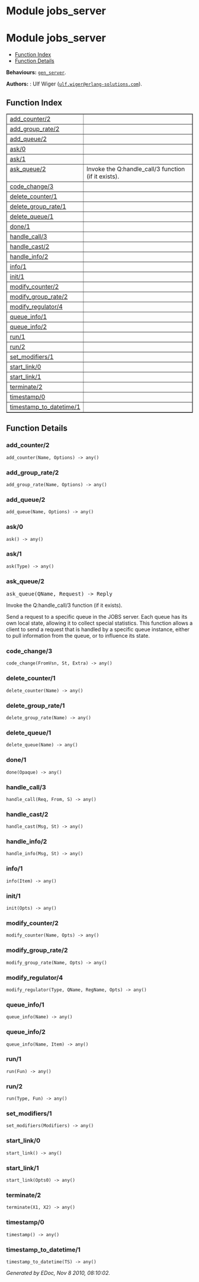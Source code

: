 Module jobs_server
==================


<h1>Module jobs_server</h1>

* [Function Index](#index)
* [Function Details](#functions)






__Behaviours:__ [`gen_server`](gen_server.md).

__Authors:__ : Ulf Wiger ([`ulf.wiger@erlang-solutions.com`](mailto:ulf.wiger@erlang-solutions.com)).

<h2><a name="index">Function Index</a></h2>



<table width="100%" border="1" cellspacing="0" cellpadding="2" summary="function index"><tr><td valign="top"><a href="#add_counter-2">add_counter/2</a></td><td></td></tr><tr><td valign="top"><a href="#add_group_rate-2">add_group_rate/2</a></td><td></td></tr><tr><td valign="top"><a href="#add_queue-2">add_queue/2</a></td><td></td></tr><tr><td valign="top"><a href="#ask-0">ask/0</a></td><td></td></tr><tr><td valign="top"><a href="#ask-1">ask/1</a></td><td></td></tr><tr><td valign="top"><a href="#ask_queue-2">ask_queue/2</a></td><td>Invoke the Q:handle_call/3 function (if it exists).</td></tr><tr><td valign="top"><a href="#code_change-3">code_change/3</a></td><td></td></tr><tr><td valign="top"><a href="#delete_counter-1">delete_counter/1</a></td><td></td></tr><tr><td valign="top"><a href="#delete_group_rate-1">delete_group_rate/1</a></td><td></td></tr><tr><td valign="top"><a href="#delete_queue-1">delete_queue/1</a></td><td></td></tr><tr><td valign="top"><a href="#done-1">done/1</a></td><td></td></tr><tr><td valign="top"><a href="#handle_call-3">handle_call/3</a></td><td></td></tr><tr><td valign="top"><a href="#handle_cast-2">handle_cast/2</a></td><td></td></tr><tr><td valign="top"><a href="#handle_info-2">handle_info/2</a></td><td></td></tr><tr><td valign="top"><a href="#info-1">info/1</a></td><td></td></tr><tr><td valign="top"><a href="#init-1">init/1</a></td><td></td></tr><tr><td valign="top"><a href="#modify_counter-2">modify_counter/2</a></td><td></td></tr><tr><td valign="top"><a href="#modify_group_rate-2">modify_group_rate/2</a></td><td></td></tr><tr><td valign="top"><a href="#modify_regulator-4">modify_regulator/4</a></td><td></td></tr><tr><td valign="top"><a href="#queue_info-1">queue_info/1</a></td><td></td></tr><tr><td valign="top"><a href="#queue_info-2">queue_info/2</a></td><td></td></tr><tr><td valign="top"><a href="#run-1">run/1</a></td><td></td></tr><tr><td valign="top"><a href="#run-2">run/2</a></td><td></td></tr><tr><td valign="top"><a href="#set_modifiers-1">set_modifiers/1</a></td><td></td></tr><tr><td valign="top"><a href="#start_link-0">start_link/0</a></td><td></td></tr><tr><td valign="top"><a href="#start_link-1">start_link/1</a></td><td></td></tr><tr><td valign="top"><a href="#terminate-2">terminate/2</a></td><td></td></tr><tr><td valign="top"><a href="#timestamp-0">timestamp/0</a></td><td></td></tr><tr><td valign="top"><a href="#timestamp_to_datetime-1">timestamp_to_datetime/1</a></td><td></td></tr></table>


<a name="functions"></a>


<h2>Function Details</h2>


<a name="add_counter-2"></a>


<h3>add_counter/2</h3>





`add_counter(Name, Options) -> any()`


<a name="add_group_rate-2"></a>


<h3>add_group_rate/2</h3>





`add_group_rate(Name, Options) -> any()`


<a name="add_queue-2"></a>


<h3>add_queue/2</h3>





`add_queue(Name, Options) -> any()`


<a name="ask-0"></a>


<h3>ask/0</h3>





`ask() -> any()`


<a name="ask-1"></a>


<h3>ask/1</h3>





`ask(Type) -> any()`


<a name="ask_queue-2"></a>


<h3>ask_queue/2</h3>





<tt>ask_queue(QName, Request) -> Reply</tt>





Invoke the Q:handle_call/3 function (if it exists).

Send a request to a specific queue in the JOBS server.
Each queue has its own local state, allowing it to collect special statistics.
This function allows a client to send a request that is handled by a specific
queue instance, either to pull information from the queue, or to influence its
state.
<a name="code_change-3"></a>


<h3>code_change/3</h3>





`code_change(FromVsn, St, Extra) -> any()`


<a name="delete_counter-1"></a>


<h3>delete_counter/1</h3>





`delete_counter(Name) -> any()`


<a name="delete_group_rate-1"></a>


<h3>delete_group_rate/1</h3>





`delete_group_rate(Name) -> any()`


<a name="delete_queue-1"></a>


<h3>delete_queue/1</h3>





`delete_queue(Name) -> any()`


<a name="done-1"></a>


<h3>done/1</h3>





`done(Opaque) -> any()`


<a name="handle_call-3"></a>


<h3>handle_call/3</h3>





`handle_call(Req, From, S) -> any()`


<a name="handle_cast-2"></a>


<h3>handle_cast/2</h3>





`handle_cast(Msg, St) -> any()`


<a name="handle_info-2"></a>


<h3>handle_info/2</h3>





`handle_info(Msg, St) -> any()`


<a name="info-1"></a>


<h3>info/1</h3>





`info(Item) -> any()`


<a name="init-1"></a>


<h3>init/1</h3>





`init(Opts) -> any()`


<a name="modify_counter-2"></a>


<h3>modify_counter/2</h3>





`modify_counter(Name, Opts) -> any()`


<a name="modify_group_rate-2"></a>


<h3>modify_group_rate/2</h3>





`modify_group_rate(Name, Opts) -> any()`


<a name="modify_regulator-4"></a>


<h3>modify_regulator/4</h3>





`modify_regulator(Type, QName, RegName, Opts) -> any()`


<a name="queue_info-1"></a>


<h3>queue_info/1</h3>





`queue_info(Name) -> any()`


<a name="queue_info-2"></a>


<h3>queue_info/2</h3>





`queue_info(Name, Item) -> any()`


<a name="run-1"></a>


<h3>run/1</h3>





`run(Fun) -> any()`


<a name="run-2"></a>


<h3>run/2</h3>





`run(Type, Fun) -> any()`


<a name="set_modifiers-1"></a>


<h3>set_modifiers/1</h3>





`set_modifiers(Modifiers) -> any()`


<a name="start_link-0"></a>


<h3>start_link/0</h3>





`start_link() -> any()`


<a name="start_link-1"></a>


<h3>start_link/1</h3>





`start_link(Opts0) -> any()`


<a name="terminate-2"></a>


<h3>terminate/2</h3>





`terminate(X1, X2) -> any()`


<a name="timestamp-0"></a>


<h3>timestamp/0</h3>





`timestamp() -> any()`


<a name="timestamp_to_datetime-1"></a>


<h3>timestamp_to_datetime/1</h3>





`timestamp_to_datetime(TS) -> any()`



_Generated by EDoc, Nov 8 2010, 08:10:02._